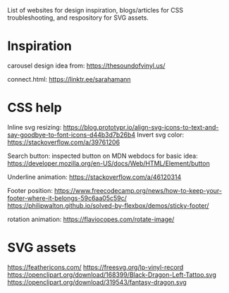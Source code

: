 List of websites for design inspiration, blogs/articles for CSS troubleshooting, and respository for SVG assets.

# Inspiration

carousel design idea from:
https://thesoundofvinyl.us/

connect.html:
https://linktr.ee/sarahamann

# CSS help

Inline svg resizing:
https://blog.prototypr.io/align-svg-icons-to-text-and-say-goodbye-to-font-icons-d44b3d7b26b4
Invert svg color:
https://stackoverflow.com/a/39761206

Search button:
inspected button on MDN webdocs for basic idea:
https://developer.mozilla.org/en-US/docs/Web/HTML/Element/button

Underline animation:
https://stackoverflow.com/a/46120314

Footer position:
https://www.freecodecamp.org/news/how-to-keep-your-footer-where-it-belongs-59c6aa05c59c/
https://philipwalton.github.io/solved-by-flexbox/demos/sticky-footer/

rotation animation:
https://flaviocopes.com/rotate-image/

# SVG assets

https://feathericons.com/
https://freesvg.org/lp-vinyl-record
https://openclipart.org/download/168399/Black-Dragon-Left-Tattoo.svg
https://openclipart.org/download/319543/fantasy-dragon.svg
